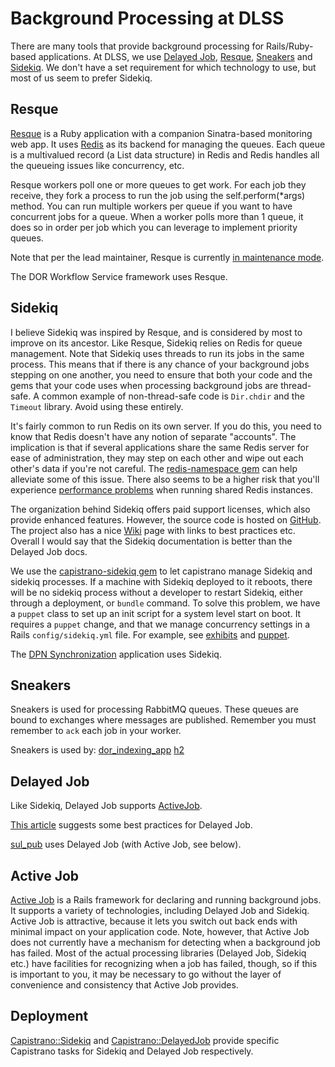 # Background Processing at DLSS

There are many tools that provide background processing for Rails/Ruby-based applications. At DLSS,
we use [Delayed Job](https://github.com/collectiveidea/delayed_job),
[Resque](https://github.com/resque/resque), [Sneakers](https://github.com/jondot/sneakers) and [Sidekiq](http://sidekiq.org/). We don't have a set
requirement for which technology to use, but most of us seem to prefer Sidekiq.


## Resque

[Resque](https://github.com/resque/resque) is a Ruby application with a companion Sinatra-based
monitoring web app. It uses [Redis](http://redis.io) as its backend for managing the queues. Each queue is a
multivalued record (a List data structure) in Redis and Redis handles all the queueing issues like
concurrency, etc.

Resque workers poll one or more queues to get work. For each job they receive, they fork a process
to run the job using the self.perform(*args) method. You can run multiple workers per queue if you
want to have concurrent jobs for a queue. When a worker polls more than 1 queue, it does so in order
per job which you can leverage to implement priority queues.

Note that per the lead maintainer, Resque is currently
[in maintenance mode](http://resque.github.io/2016/03/10/resque-1.26.0-released.html).

The DOR Workflow Service framework uses Resque.


## Sidekiq

I believe Sidekiq was inspired by Resque, and is considered by most to improve on its ancestor. Like Resque, Sidekiq relies on Redis for queue management. Note that Sidekiq uses threads to run its jobs in the same process. This means that if there is any chance of your background jobs stepping on one another, you need to ensure that both your code and the gems that your code uses when processing background jobs are thread-safe. A common example of non-thread-safe code is `Dir.chdir` and the `Timeout` library. Avoid using these entirely.

It's fairly common to run Redis on its own server. If you do this, you need to know that Redis
doesn't have any notion of separate "accounts". The implication is that if several applications
share the same Redis server for ease of administration, they may step on each other and wipe out
each other's data if you're not careful. The
[redis-namespace gem](https://github.com/resque/redis-namespace) can help alleviate some of this
issue. There also seems to be a higher risk that you'll experience
[performance problems](https://redislabs.com/blog/benchmark-shared-vs-dedicated-redis-instances#.V7IfjrVrgUE)
when running shared Redis instances.

The organization behind Sidekiq offers paid support licenses, which also provide enhanced
features. However, the source code is hosted on [GitHub](https://github.com/mperham/sidekiq). The
project also has a nice [Wiki](https://github.com/mperham/sidekiq/wiki) page with links to best
practices etc. Overall I would say that the Sidekiq documentation is better than the Delayed Job
docs.

We use the [capistrano-sidekiq gem](https://github.com/seuros/capistrano-sidekiq) to let capistrano manage Sidekiq and sidekiq processes. If a machine with Sidekiq deployed to it reboots, there will be no sidekiq process without a developer to restart Sidekiq, either through a deployment, or `bundle` command. To solve this problem, we have a `puppet` class to set up an init script for a system level start on boot. It requires a `puppet` change, and that we manage concurrency settings in a Rails `config/sidekiq.yml` file. For example, see [exhibits](https://github.com/sul-dlss/exhibits/blob/master/config/sidekiq.yml) and [puppet](https://github.com/sul-dlss/puppet/blob/production/hieradata/node/exhibits-prod-a.stanford.edu.eyaml#L10).

The [DPN Synchronization](https://github.com/dpn-admin/dpn-sync) application uses Sidekiq.


## Sneakers

Sneakers is used for processing RabbitMQ queues. These queues are bound to exchanges where messages are published.
Remember you must remember to `ack` each job in your worker.

Sneakers is used by:
[dor_indexing_app](https://github.com/sul-dlss/dor_indexing_app/blob/e72cc7e01cc26f865a2f9cfdd52086df69ca0258/Gemfile#L25) 
[h2](https://github.com/sul-dlss/happy-heron/blob/c0ffd3f06a4f33c3099394067b6da809929c7856/Gemfile#L72)


## Delayed Job

Like Sidekiq, Delayed Job supports [ActiveJob](http://guides.rubyonrails.org/active_job_basics.html).

[This article](https://www.sitepoint.com/delayed-jobs-best-practices/) suggests some best practices
for Delayed Job.

[sul_pub](https://github.com/sul-dlss/sul_pub/blob/16525c3083ba5494428397168ca6de8d011e7b5e/Gemfile#L26) uses Delayed Job (with Active Job, see below).


## Active Job

[Active Job](http://guides.rubyonrails.org/active_job_basics.html) is a Rails framework for
declaring and running background jobs. It supports a variety of technologies, including Delayed Job
and Sidekiq. Active Job is attractive, because it lets you switch out back ends with minimal impact
on your application code. Note, however, that Active Job does not currently have a mechanism for
detecting when a background job has failed. Most of the actual processing libraries (Delayed Job,
Sidekiq etc.) have facilities for recognizing when a job has failed, though, so if this is important
to you, it may be necessary to go without the layer of convenience and consistency that Active Job
provides.


## Deployment

[Capistrano::Sidekiq](https://github.com/seuros/capistrano-sidekiq) and
[Capistrano::DelayedJob](https://github.com/AgileConsultingLLC/capistrano3-delayed-job) provide
specific Capistrano tasks for Sidekiq and Delayed Job respectively.
